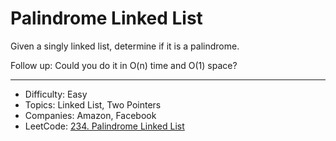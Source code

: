 # Palindrome Linked List

Given a singly linked list, determine if it is a palindrome.

Follow up:
Could you do it in O(n) time and O(1) space?

---

* Difficulty: Easy
* Topics: Linked List, Two Pointers
* Companies: Amazon, Facebook
* LeetCode: [234. Palindrome Linked List](https://leetcode.com/problems/palindrome-linked-list/description/)
